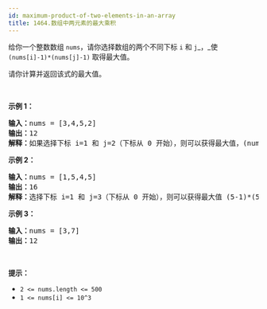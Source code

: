 ```yaml
---
id: maximum-product-of-two-elements-in-an-array
title: 1464.数组中两元素的最大乘积
---
```

给你一个整数数组 <code>nums</code>，请你选择数组的两个不同下标 <code>i</code> 和 <code>j</code>_，_使 <code>(nums[i]-1)*(nums[j]-1)</code> 取得最大值。

请你计算并返回该式的最大值。

 

**示例 1：**


<pre><strong>输入：</strong>nums = [3,4,5,2]<br/><strong>输出：</strong>12 <br/><strong>解释：</strong>如果选择下标 i=1 和 j=2（下标从 0 开始），则可以获得最大值，(nums[1]-1)*(nums[2]-1) = (4-1)*(5-1) = 3*4 = 12 。 <br/></pre>

**示例 2：**


<pre><strong>输入：</strong>nums = [1,5,4,5]<br/><strong>输出：</strong>16<br/><strong>解释：</strong>选择下标 i=1 和 j=3（下标从 0 开始），则可以获得最大值 (5-1)*(5-1) = 16 。<br/></pre>

**示例 3：**


<pre><strong>输入：</strong>nums = [3,7]<br/><strong>输出：</strong>12<br/></pre>

 

**提示：**


- <code>2 &lt;= nums.length &lt;= 500</code>
- <code>1 &lt;= nums[i] &lt;= 10^3</code>

